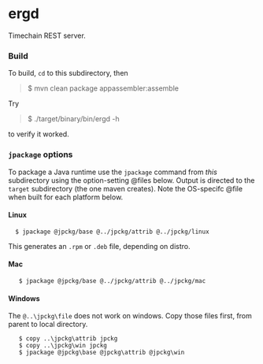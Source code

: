 ergd
=====

Timechain REST server.

### Build

To build, `cd` to this subdirectory, then

>  $ mvn clean package appassembler:assemble

Try

>  $ ./target/binary/bin/ergd -h

to verify it worked.


### `jpackage` options

To package a Java runtime use the `jpackage` command from *this* subdirectory
using the option-setting @files below.
Output is directed to the `target` subdirectory (the one maven creates).
Note the OS-specifc @file when built for each platform below.


#### Linux

>
      $ jpackage @jpckg/base @../jpckg/attrib @../jpckg/linux

This generates an `.rpm` or `.deb` file, depending on distro.

#### Mac

>
       $ jpackage @jpckg/base @../jpckg/attrib @../jpckg/mac

#### Windows

The `@..\jpckg\file` does not work on windows. Copy those files first, from parent to local directory.

>
       $ copy ..\jpckg\attrib jpckg
       $ copy ..\jpckg\win jpckg
       $ jpackage @jpckg\base @jpckg\attrib @jpckg\win



